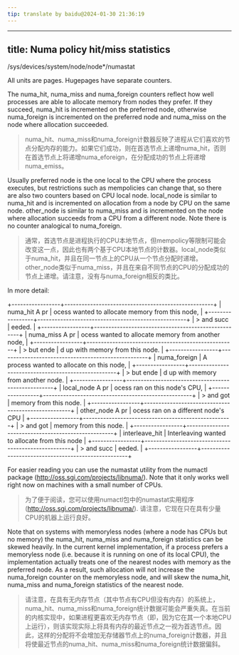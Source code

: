 ```yaml
---
tip: translate by baidu@2024-01-30 21:36:19
---
```

---
title: Numa policy hit/miss statistics
---

/sys/devices/system/node/node\*/numastat

All units are pages. Hugepages have separate counters.


The numa_hit, numa_miss and numa_foreign counters reflect how well processes are able to allocate memory from nodes they prefer. If they succeed, numa_hit is incremented on the preferred node, otherwise numa_foreign is incremented on the preferred node and numa_miss on the node where allocation succeeded.

> numa_hit、numa_miss和numa_foreign计数器反映了进程从它们喜欢的节点分配内存的能力。如果它们成功，则在首选节点上递增numa_hit，否则在首选节点上将递增numa_eforeign，在分配成功的节点上将递增numa_emiss。


Usually preferred node is the one local to the CPU where the process executes, but restrictions such as mempolicies can change that, so there are also two counters based on CPU local node. local_node is similar to numa_hit and is incremented on allocation from a node by CPU on the same node. other_node is similar to numa_miss and is incremented on the node where allocation succeeds from a CPU from a different node. Note there is no counter analogical to numa_foreign.

> 通常，首选节点是进程执行的CPU本地节点，但mempolicy等限制可能会改变这一点，因此也有两个基于CPU本地节点的计数器。local_node类似于numa_hit，并且在同一节点上的CPU从一个节点分配时递增。other_node类似于numa_miss，并且在来自不同节点的CPU的分配成功的节点上递增。请注意，没有与numa_foreign相反的类比。

In more detail:

+-----------------+----------------------------------------------------+
| numa_hit A pr   | ocess wanted to allocate memory from this node,    |
+-----------------+----------------------------------------------------+
| > and succ      | eeded.                                             |
+-----------------+----------------------------------------------------+
| numa_miss A pr  | ocess wanted to allocate memory from another node, |
+-----------------+----------------------------------------------------+
| > but ende      | d up with memory from this node.                   |
+-----------------+----------------------------------------------------+
| numa_foreign    | A process wanted to allocate on this node,         |
+-----------------+----------------------------------------------------+
| > but ende      | d up with memory from another node.                |
+-----------------+----------------------------------------------------+
| local_node A pr | ocess ran on this node\'s CPU,                     |
+-----------------+----------------------------------------------------+
| > and got       | memory from this node.                             |
+-----------------+----------------------------------------------------+
| other_node A pr | ocess ran on a different node\'s CPU               |
+-----------------+----------------------------------------------------+
| > and got       | memory from this node.                             |
+-----------------+----------------------------------------------------+
| interleave_hit  | Interleaving wanted to allocate from this node     |
+-----------------+----------------------------------------------------+
| > and succ      | eeded.                                             |
+-----------------+----------------------------------------------------+


For easier reading you can use the numastat utility from the numactl package (<http://oss.sgi.com/projects/libnuma/>). Note that it only works well right now on machines with a small number of CPUs.

> 为了便于阅读，您可以使用numactl包中的numastat实用程序(<http://oss.sgi.com/projects/libnuma/>). 请注意，它现在只在具有少量CPU的机器上运行良好。


Note that on systems with memoryless nodes (where a node has CPUs but no memory) the numa_hit, numa_miss and numa_foreign statistics can be skewed heavily. In the current kernel implementation, if a process prefers a memoryless node (i.e. because it is running on one of its local CPU), the implementation actually treats one of the nearest nodes with memory as the preferred node. As a result, such allocation will not increase the numa_foreign counter on the memoryless node, and will skew the numa_hit, numa_miss and numa_foreign statistics of the nearest node.

> 请注意，在具有无内存节点（其中节点有CPU但没有内存）的系统上，numa_hit、numa_miss和numa_foreign统计数据可能会严重失真。在当前的内核实现中，如果进程更喜欢无内存节点（即，因为它在其一个本地CPU上运行），则该实现实际上将具有内存的最近节点之一视为首选节点。因此，这样的分配将不会增加无存储器节点上的numa_foreign计数器，并且将使最近节点的numa_hit、numa_miss和numa_foreign统计数据偏斜。
